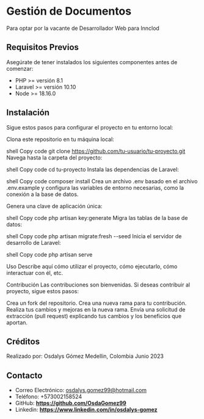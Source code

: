 # Gestión de Documentos
Para optar por la vacante de Desarrollador Web para Innclod

## Requisitos Previos
Asegúrate de tener instalados los siguientes componentes antes de comenzar:

- PHP >= versión 8.1
- Laravel >= versión 10.10
- Node >= 18.16.0

## Instalación
Sigue estos pasos para configurar el proyecto en tu entorno local:

Clona este repositorio en tu máquina local:

shell
Copy code
git clone https://github.com/tu-usuario/tu-proyecto.git
Navega hasta la carpeta del proyecto:

shell
Copy code
cd tu-proyecto
Instala las dependencias de Laravel:

shell
Copy code
composer install
Crea un archivo .env basado en el archivo .env.example y configura las variables de entorno necesarias, como la conexión a la base de datos.

Genera una clave de aplicación única:

shell
Copy code
php artisan key:generate
Migra las tablas de la base de datos:

shell
Copy code
php artisan migrate:fresh --seed
Inicia el servidor de desarrollo de Laravel:

shell
Copy code
php artisan serve

Uso
Describe aquí cómo utilizar el proyecto, cómo ejecutarlo, cómo interactuar con él, etc.

Contribución
Las contribuciones son bienvenidas. Si deseas contribuir al proyecto, sigue estos pasos:

Crea un fork del repositorio.
Crea una nueva rama para tu contribución.
Realiza tus cambios y mejoras en la nueva rama.
Envía una solicitud de extracción (pull request) explicando tus cambios y los beneficios que aportan.

## Créditos
Realizado por: Osdalys Gómez
Medellin, Colombia
Junio 2023

## Contacto
- Correo Electrónico: osdalys.gomez99@hotmail.com
- Teléfono: +573002158524
- GitHub: **https://github.com/OsdaGomez99**
- Linkedin: **https://www.linkedin.com/in/osdalys-gomez**
